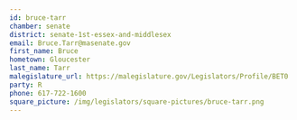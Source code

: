 ```yaml
---
id: bruce-tarr
chamber: senate
district: senate-1st-essex-and-middlesex
email: Bruce.Tarr@masenate.gov
first_name: Bruce
hometown: Gloucester
last_name: Tarr
malegislature_url: https://malegislature.gov/Legislators/Profile/BET0
party: R
phone: 617-722-1600
square_picture: /img/legislators/square-pictures/bruce-tarr.png
---
```

